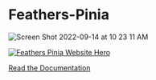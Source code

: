 # Feathers-Pinia

![Screen Shot 2022-09-14 at 10 23 11 AM](https://user-images.githubusercontent.com/128857/190209576-bb1c3637-6a26-48c9-b4c2-641d4ac2cda1.jpg)

<a href="https://feathers-pinia.pages.dev">
  <img src="https://user-images.githubusercontent.com/128857/190209576-bb1c3637-6a26-48c9-b4c2-641d4ac2cda1.jpg" alt="Feathers Pinia Website Hero" />
</a>

[Read the Documentation](https://feathers-pinia.pages.dev)
